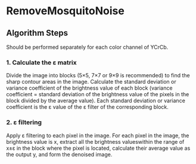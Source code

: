 # RemoveMosquitoNoise
## Algorithm Steps
Should be performed separately for each color channel of YCrCb.
### 1. Calculate the ε matrix
Divide the image into blocks (5×5, 7×7 or 9×9 is recommended) to find the sharp contour areas in the image. Calculate the standard deviation or variance coefficient of the brightness value of each block (variance coefficient = standard deviation of the brightness value of the pixels in the block divided by the average value). Each standard deviation or variance coefficient is the ε value of the ε filter of the corresponding block.
### 2. ε filtering
Apply ε filtering to each pixel in the image. For each pixel in the image, the brightness value is x, extract all the brightness values ​​within the range of x±ε in the block where the pixel is located, calculate their average value as the output y, and form the denoised image.
